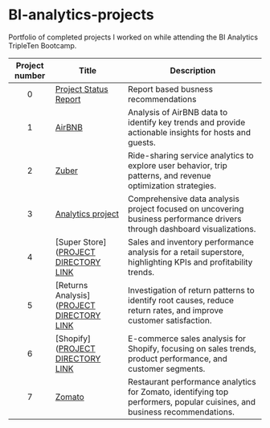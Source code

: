 # BI-analytics-projects 
Portfolio of completed projects I worked on while attending the BI Analytics TripleTen Bootcamp.

| Project number | Title | Description |
| :-----------: | ----------- |----------- |
| 0| [Project Status Report](https://github.com/rahmatpacha/BI-analytics-projects/tree/main/Project%20statues%20report) | Report based busness recommendations |
| 1 | [AirBNB](https://github.com/rahmatpacha/BI-analytics-projects/tree/main/AirBNB) | Analysis of AirBNB data to identify key trends and provide actionable insights for hosts and guests. |
| 2 | [Zuber](https://github.com/rahmatpacha/BI-analytics-projects/tree/main/Zuber) | Ride-sharing service analytics to explore user behavior, trip patterns, and revenue optimization strategies. |
| 3 | [Analytics project](https://github.com/rahmatpacha/BI-analytics-projects/tree/main/Analytics%20project) | Comprehensive data analysis project focused on uncovering business performance drivers through dashboard visualizations. |
| 4 | [Super Store]([PROJECT DIRECTORY LINK](https://github.com/rahmatpacha/BI-analytics-projects/tree/main/Super%20Store) | Sales and inventory performance analysis for a retail superstore, highlighting KPIs and profitability trends. |
| 5 | [Returns Analysis]([PROJECT DIRECTORY LINK](https://github.com/rahmatpacha/BI-analytics-projects/tree/main/Returns%20%20Analysis) | Investigation of return patterns to identify root causes, reduce return rates, and improve customer satisfaction. |
| 6 | [Shopify]([PROJECT DIRECTORY LINK](https://github.com/rahmatpacha/BI-analytics-projects/tree/main/Shopify) | E-commerce sales analysis for Shopify, focusing on sales trends, product performance, and customer segments. |
| 7 | [Zomato](https://github.com/rahmatpacha/BI-analytics-projects/tree/main/Zomato) |Restaurant performance analytics for Zomato, identifying top performers, popular cuisines, and business recommendations. |
